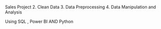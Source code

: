 Sales Project 
2.	Clean Data
3.	Data Preprocessing 
4.	Data Manipulation and Analysis

Using SQL , Power BI AND Python
